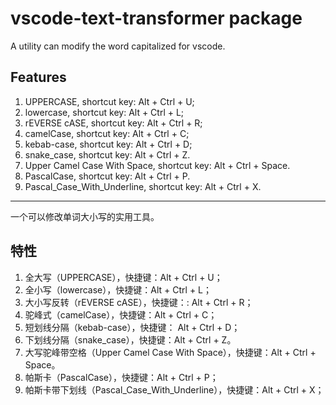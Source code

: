 # vscode-text-transformer package

A utility can modify the word capitalized for vscode.

## Features
1. UPPERCASE, shortcut key: Alt + Ctrl + U;
2. lowercase, shortcut key: Alt + Ctrl + L;
3. rEVERSE cASE, shortcut key: Alt + Ctrl + R;
4. camelCase, shortcut key: Alt + Ctrl + C;
5. kebab-case, shortcut key: Alt + Ctrl + D;
6. snake_case, shortcut key: Alt + Ctrl + Z.
7. Upper Camel Case With Space, shortcut key: Alt + Ctrl + Space.
8. PascalCase, shortcut key: Alt + Ctrl + P.
9. Pascal_Case_With_Underline, shortcut key: Alt + Ctrl + X.

------

一个可以修改单词大小写的实用工具。

## 特性
1. 全大写（UPPERCASE），快捷键：Alt + Ctrl + U；
2. 全小写（lowercase），快捷键：Alt + Ctrl + L；
3. 大小写反转（rEVERSE cASE），快捷键：: Alt + Ctrl + R；
4. 驼峰式（camelCase），快捷键：Alt + Ctrl + C；
5. 短划线分隔（kebab-case），快捷键： Alt + Ctrl + D；
6. 下划线分隔（snake_case），快捷键：Alt + Ctrl + Z。
7. 大写驼峰带空格（Upper Camel Case With Space），快捷键：Alt + Ctrl + Space。
8. 帕斯卡（PascalCase），快捷键：Alt + Ctrl + P；
9. 帕斯卡带下划线（Pascal_Case_With_Underline），快捷键：Alt + Ctrl + X；
